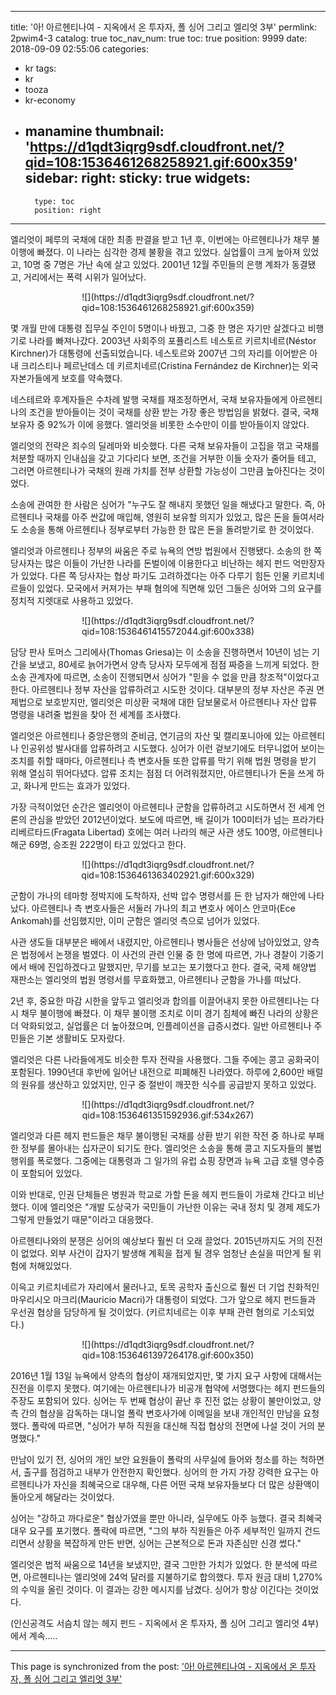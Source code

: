
---
title: '아! 아르헨티나여 - 지옥에서 온 투자자, 폴 싱어 그리고 엘리엇 3부'
permlink: 2pwim4-3
catalog: true
toc_nav_num: true
toc: true
position: 9999
date: 2018-09-09 02:55:06
categories:
- kr
tags:
- kr
- tooza
- kr-economy
- manamine
thumbnail: 'https://d1qdt3iqrg9sdf.cloudfront.net/?qid=108:1536461268258921.gif:600x359'
sidebar:
    right:
        sticky: true
widgets:
    -
        type: toc
        position: right
---


엘리엇이 페루의 국채에 대한 최종 판결을 받고 1년 후, 이번에는 아르헨티나가 채무 불이행에 빠졌다. 이 나라는 심각한 경제 불황을 겪고 있었다. 실업률이 크게 높아져 있었고, 10명 중 7명은 가난 속에 살고 있었다. 2001년 12월 주민들의 은행 계좌가 동결됐고, 거리에서는 폭력 시위가 일어났다.
  
<center>
![](https://d1qdt3iqrg9sdf.cloudfront.net/?qid=108:1536461268258921.gif:600x359)
</center>
  
몇 개월 만에 대통령 집무실 주인이 5명이나 바꿨고, 그중 한 명은 자기만 살겠다고 비행기로 나라를 빠져나갔다. 2003년 사회주의 포퓰리스트 네스토르 키르치네르(Néstor Kirchner)가 대통령에 선출되었습니다. 네스토르와 2007년 그의 자리를 이어받은 아내 크리스티나 페르난데스 데 키르치네르(Cristina Fernández de Kirchner)는 외국 자본가들에게 보호를 약속했다.
  
네스테르와 후계자들은 수차례 발행 국채를 재조정하면서, 국채 보유자들에게 아르헨티나의 조건을 받아들이는 것이 국채를 상환 받는 가장 좋은 방법임을 밝혔다. 결국, 국채 보유자 중 92%가 이에 응했다. 엘리엇을 비롯한 소수만이 이를 받아들이지 않았다.
  
엘리엇의 전략은 죄수의 딜레마와 비슷했다. 다른 국채 보유자들이 고집을 꺾고 국채를 처분할 때까지 인내심을 갖고 기다리다 보면, 조건을 거부한 이들 숫자가 줄어들 테고, 그러면 아르헨티나가 국채의 원래 가치를 전부 상환할 가능성이 그만큼 높아진다는 것이었다. 
  
소송에 관여한 한 사람은 싱어가 "누구도 잘 해내지 못했던 일을 해냈다고 말한다. 즉, 아르헨티나 국채를 아주 싼값에 매입해, 영원히 보유할 의지가 있었고, 많은 돈을 들여서라도 소송을 통해 아르헨티나 정부로부터 가능한 한 많은 돈을 돌려받기로 한 것이었다. 
  
엘리엇과 아르헨티나 정부의 싸움은 주로 뉴욕의 연방 법원에서 진행됐다. 소송의 한 쪽 당사자는 많은 이들이 가난한 나라를 돈벌이에 이용한다고 비난하는 헤지 펀드 억만장자가 있었다. 다른 쪽 당사자는 협상 파기도 고려하겠다는 아주 다루기 힘든 인물 키르치네르들이 있었다. 모국에서 커져가는 부패 혐의에 직면해 있던 그들은 싱어와 그의 요구를 정치적 지렛대로 사용하고 있었다. 
  
<center>
![](https://d1qdt3iqrg9sdf.cloudfront.net/?qid=108:1536461415572044.gif:600x338)
</center>
  
담당 판사 토머스 그리에사(Thomas Griesa)는 이 소송을 진행하면서 10년이 넘는 기간을 보냈고, 80세로 늙어가면서 양측 당사자 모두에게 점점 짜증을 느끼게 되었다. 한 소송 관계자에 따르면, 소송이 진행되면서 싱어가 "믿을 수 없을 만큼 창조적"이었다고 한다. 아르헨티나 정부 자산을 압류하려고 시도한 것이다. 대부분의 정부 자산은 주권 면제법으로 보호받지만, 엘리엇은 미상환 국채에 대한 담보물로서 아르헨티나 자산 압류 명령을 내려줄 법원을 찾아 전 세계를 조사했다. 
  
엘리엇은 아르헨티나 중앙은행의 준비금, 연기금의 자산 및 캘리포니아에 있는 아르헨티나 인공위성 발사대를 압류하려고 시도했다. 싱어가 이런 겉보기에도 터무니없어 보이는 조치를 취할 때마다, 아르헨티나 측 변호사들 또한 압류를 막기 위해 법원 명령을 받기 위해 열심히 뛰어다녔다. 압류 조치는 점점 더 어려워졌지만, 아르헨티나가 돈을 쓰게 하고, 화나게 만드는 효과가 있었다.
  
가장 극적이었던 순간은 엘리엇이 아르헨티나 군함을 압류하려고 시도하면서 전 세계 언론의 관심을 받았던 2012년이었다. 보도에 따르면, 배 길이가 100미터가 넘는 프라가타 리베르타드(Fragata Libertad) 호에는 여러 나라의 해군 사관 생도 100명, 아르헨티나 해군 69명, 승조원 222명이 타고 있었다고 한다.
  
<center>
![](https://d1qdt3iqrg9sdf.cloudfront.net/?qid=108:1536461363402921.gif:600x329)
</center>
  
군함이 가나의 테마항 정박지에 도착하자, 선박 압수 명령서를 든 한 남자가 해안에 나타났다. 아르헨티나 측 변호사들은 서둘러 가나의 최고 변호사 에이스 안코마(Ece Ankomah)를 선임했지만, 이미 군함은 엘리엇 측으로 넘어가 있었다. 
  
사관 생도들 대부분은 배에서 내렸지만, 아르헨티나 병사들은 선상에 남아있었고, 양측은 법정에서 논쟁을 벌였다. 이 사건의 관련 인물 중 한 명에 따르면, 가나 경찰이 기중기에서 배에 진입하겠다고 말했지만, 무기를 보고는 포기했다고 한다. 결국, 국제 해양법 재판소는 엘리엇의 법원 명령서를 무효화했고, 아르헨티나 군함을 가나를 떠났다.
  
2년 후, 중요한 마감 시한을 앞두고 엘리엇과 합의를 이끌어내지 못한 아르헨티나는 다시 채무 불이행에 빠졌다. 이 채무 불이행 조치로 이미 경기 침체에 빠진 나라의 상황은 더 악화되었고, 실업률은 더 높아졌으며, 인플레이션을 급증시켰다. 일반 아르헨티나 주민들은 기본 생활비도 모자랐다. 
  
엘리엇은 다른 나라들에게도 비슷한 투자 전략을 사용했다. 그들 주에는 콩고 공화국이 포함된다. 1990년대 후반에 일어난 내전으로 피폐해진 나라였다. 하루에 2,600만 배럴의 원유를 생산하고 있었지만, 인구 중 절반이 깨끗한 식수를 공급받지 못하고 있었다. 
  
<center>  
![](https://d1qdt3iqrg9sdf.cloudfront.net/?qid=108:1536461351592936.gif:534x267)
</center>
  
엘리엇과 다른 헤지 펀드들은 채무 불이행된 국채를 상환 받기 위한 작전 중 하나로 부패한 정부를 몰아내는 십자군이 되기도 한다. 엘리엇은 소송을 통해 콩고 지도자들의 불법 행위를 폭로했다. 그중에는 대통령과 그 일가의 유럽 쇼핑 장면과 뉴욕 고급 호텔 영수증이 포함되어 있었다. 
  
이와 반대로, 인권 단체들은 병원과 학교로 가할 돈을 헤지 펀드들이 가로채 간다고 비난했다. 이에 엘리엇은 "개발 도상국가 국민들이 가난한 이유는 국내 정치 및 경제 제도가 그렇게 만들었기 때문"이라고 대응했다. 
  
아르헨티나와의 분쟁은 싱어의 예상보다 훨씬 더 오래 끌었다. 2015년까지도 거의 진전이 없었다. 외부 사건이 갑자기 발생해 계획을 접게 될 경우 엄청난 손실을 떠안게 될 위험에 처해있었다. 
  
이윽고 키르치네르가 자리에서 물러나고, 토목 공학자 출신으로 훨씬 더 기업 친화적인 마우리시오 마크리(Mauricio Macri)가 대통령이 되었다. 그가 앞으로 헤지 펀드들과 우선권 협상을 담당하게 될 것이었다. (키르치네르는 이후 부패 관련 혐의로 기소되었다.)
  
<center>  
![](https://d1qdt3iqrg9sdf.cloudfront.net/?qid=108:1536461397264178.gif:600x350)
</center>
  
2016년 1월 13일 뉴욕에서 양측의 협상이 재개되었지만, 몇 가지 요구 사항에 대해서는 진전을 이루지 못했다. 여기에는 아르헨티나가 비공개 협약에 서명했다는 헤지 펀드들의 주장도 포함되어 있다. 싱어는 두 번째 협상이 끝난 후 진전 없는 상황이 불만이었고, 양측 간의 협상을 감독하는 대니얼 폴락 변호사가에 이메일을 보내 개인적인 만남을 요청했다. 폴락에 따르면, "싱어가 부하 직원을 대신해 직접 협상의 전면에 나설 것이 거의 분명했다." 
  
만남이 있기 전, 싱어의 개인 보안 요원들이 폴락의 사무실에 들어와 청소를 하는 척하면서, 출구를 점검하고 내부가 안전한지 확인했다. 싱어의 한 가지 가장 강력한 요구는 아르헨티나가 자신을 최혜국으로 대우해, 다른 어떤 국채 보유자들보다 더 많은 상환액이 돌아오게 해달라는 것이었다. 
  
싱어는 "강하고 까다로운" 협상가였을 뿐만 아니라, 실무에도 아주 능했다. 결국 최혜국 대우 요구를 포기했다. 폴락에 따르면, "그의 부하 직원들은 아주 세부적인 일까지 건드리면서 상황을 복잡하게 만든 반면, 싱어는 근본적으로 돈과 자존심만 신경 썼다."
  
엘리엇은 법적 싸움으로 14년을 보냈지만, 결국 그만한 가치가 있었다. 한 분석에 따르면, 아르헨티나는 엘리엇에 24억 달러를 지불하기로 합의했다. 투자 원금 대비 1,270%의 수익을 올린 것이다. 이 결과는 강한 메시지를 남겼다. 싱어가 항상 이긴다는 것이었다.
  
(인신공격도 서슴치 않는 헤지 펀드 - 지옥에서 온 투자자, 폴 싱어 그리고 엘리엇 4부)에서 계속.....

- - -

This page is synchronized from the post: ['아! 아르헨티나여 - 지옥에서 온 투자자, 폴 싱어 그리고 엘리엇 3부'](https://steemit.com/@pius.pius/2pwim4-3)
